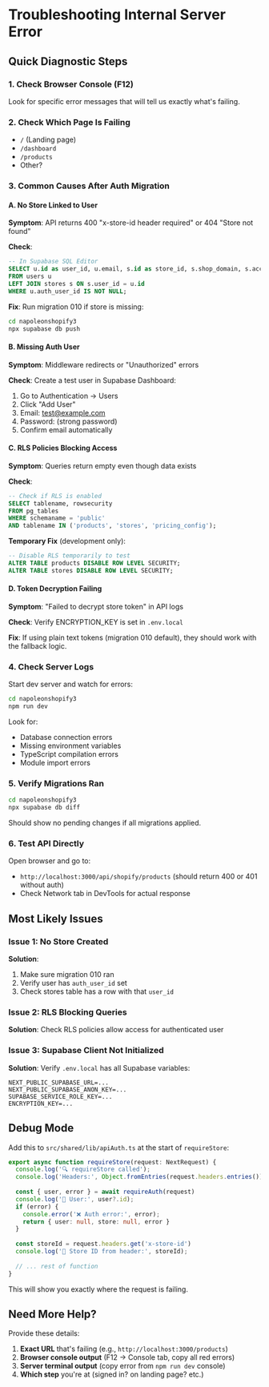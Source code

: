 # Troubleshooting Internal Server Error

## Quick Diagnostic Steps

### 1. Check Browser Console (F12)
Look for specific error messages that will tell us exactly what's failing.

### 2. Check Which Page Is Failing
- `/` (Landing page)
- `/dashboard`
- `/products`
- Other?

### 3. Common Causes After Auth Migration

#### A. No Store Linked to User
**Symptom**: API returns 400 "x-store-id header required" or 404 "Store not found"

**Check**:
```sql
-- In Supabase SQL Editor
SELECT u.id as user_id, u.email, s.id as store_id, s.shop_domain, s.access_token IS NOT NULL as has_token
FROM users u
LEFT JOIN stores s ON s.user_id = u.id
WHERE u.auth_user_id IS NOT NULL;
```

**Fix**: Run migration 010 if store is missing:
```bash
cd napoleonshopify3
npx supabase db push
```

#### B. Missing Auth User
**Symptom**: Middleware redirects or "Unauthorized" errors

**Check**: Create a test user in Supabase Dashboard:
1. Go to Authentication → Users
2. Click "Add User"
3. Email: test@example.com
4. Password: (strong password)
5. Confirm email automatically

#### C. RLS Policies Blocking Access
**Symptom**: Queries return empty even though data exists

**Check**:
```sql
-- Check if RLS is enabled
SELECT tablename, rowsecurity 
FROM pg_tables 
WHERE schemaname = 'public' 
AND tablename IN ('products', 'stores', 'pricing_config');
```

**Temporary Fix** (development only):
```sql
-- Disable RLS temporarily to test
ALTER TABLE products DISABLE ROW LEVEL SECURITY;
ALTER TABLE stores DISABLE ROW LEVEL SECURITY;
```

#### D. Token Decryption Failing
**Symptom**: "Failed to decrypt store token" in API logs

**Check**: Verify ENCRYPTION_KEY is set in `.env.local`

**Fix**: If using plain text tokens (migration 010 default), they should work with the fallback logic.

### 4. Check Server Logs

Start dev server and watch for errors:
```bash
cd napoleonshopify3
npm run dev
```

Look for:
- Database connection errors
- Missing environment variables
- TypeScript compilation errors
- Module import errors

### 5. Verify Migrations Ran

```bash
cd napoleonshopify3
npx supabase db diff
```

Should show no pending changes if all migrations applied.

### 6. Test API Directly

Open browser and go to:
- `http://localhost:3000/api/shopify/products` (should return 400 or 401 without auth)
- Check Network tab in DevTools for actual response

## Most Likely Issues

### Issue 1: No Store Created
**Solution**: 
1. Make sure migration 010 ran
2. Verify user has `auth_user_id` set
3. Check stores table has a row with that `user_id`

### Issue 2: RLS Blocking Queries
**Solution**: Check RLS policies allow access for authenticated user

### Issue 3: Supabase Client Not Initialized
**Solution**: Verify `.env.local` has all Supabase variables:
```
NEXT_PUBLIC_SUPABASE_URL=...
NEXT_PUBLIC_SUPABASE_ANON_KEY=...
SUPABASE_SERVICE_ROLE_KEY=...
ENCRYPTION_KEY=...
```

## Debug Mode

Add this to `src/shared/lib/apiAuth.ts` at the start of `requireStore`:

```typescript
export async function requireStore(request: NextRequest) {
  console.log('🔍 requireStore called');
  console.log('Headers:', Object.fromEntries(request.headers.entries()));
  
  const { user, error } = await requireAuth(request)
  console.log('👤 User:', user?.id);
  if (error) {
    console.error('❌ Auth error:', error);
    return { user: null, store: null, error }
  }
  
  const storeId = request.headers.get('x-store-id')
  console.log('🏪 Store ID from header:', storeId);
  
  // ... rest of function
}
```

This will show you exactly where the request is failing.

## Need More Help?

Provide these details:
1. **Exact URL** that's failing (e.g., `http://localhost:3000/products`)
2. **Browser console output** (F12 → Console tab, copy all red errors)
3. **Server terminal output** (copy error from `npm run dev` console)
4. **Which step** you're at (signed in? on landing page? etc.)

